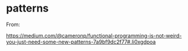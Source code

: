 # patterns

From:

https://medium.com/@cameronp/functional-programming-is-not-weird-you-just-need-some-new-patterns-7a9bf9dc2f77#.li0xgdpoa
